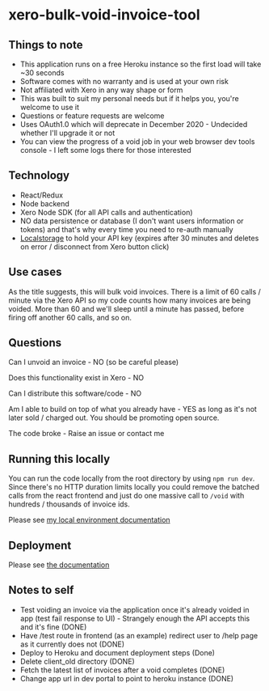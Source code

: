 # xero-bulk-void-invoice-tool

## Things to note

- This application runs on a free Heroku instance so the first load will take ~30 seconds
- Software comes with no warranty and is used at your own risk
- Not affiliated with Xero in any way shape or form
- This was built to suit my personal needs but if it helps you, you're welcome to use it
- Questions or feature requests are welcome
- Uses OAuth1.0 which will deprecate in December 2020 - Undecided whether I'll upgrade it or not
- You can view the progress of a void job in your web browser dev tools console - I left some logs there for those interested

## Technology

- React/Redux
- Node backend
- Xero Node SDK (for all API calls and authentication)
- NO data persistence or database (I don't want users information or tokens) and that's why every time you need to re-auth manually
- [Localstorage](https://stackoverflow.com/questions/17139519/what-is-localstorage) to hold your API key (expires after 30 minutes and deletes on error / disconnect from Xero button click)

## Use cases

As the title suggests, this will bulk void invoices. There is a limit of 60 calls / minute via the Xero API so my code counts how many invoices are being voided. More than 60 and we'll sleep until a minute has passed, before firing off another 60 calls, and so on.

## Questions

Can I unvoid an invoice - NO (so be careful please)

Does this functionality exist in Xero - NO

Can I distribute this software/code - NO

Am I able to build on top of what you already have - YES as long as it's not later sold / charged out. You should be promoting open source.

The code broke - Raise an issue or contact me

## Running this locally

You can run the code locally from the root directory by using `npm run dev`. Since there's no HTTP duration limits locally you could remove the batched calls from the react frontend and just do one massive call to `/void` with hundreds / thousands of invoice ids.

Please see [my local environment documentation](/docs/localenv.md)

## Deployment

Please see [the documentation](/docs/deployment)

## Notes to self

- Test voiding an invoice via the application once it's already voided in app (test fail response to UI) - Strangely enough the API accepts this and it's fine (DONE)
- Have /test route in frontend (as an example) redirect user to /help page as it currently does not (DONE)
- Deploy to Heroku and document deployment steps (Done)
- Delete client_old directory (DONE)
- Fetch the latest list of invoices after a void completes (DONE)
- Change app url in dev portal to point to heroku instance (DONE)

